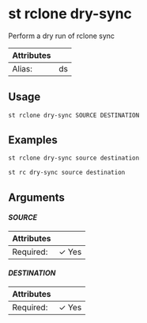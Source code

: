 # st rclone dry-sync

Perform a dry run of rclone sync

| Attributes       | &nbsp;
|------------------|-------------
| Alias:           | ds

## Usage

```bash
st rclone dry-sync SOURCE DESTINATION
```

## Examples

```bash
st rclone dry-sync source destination
```

```bash
st rc dry-sync source destination
```

## Arguments

#### *SOURCE*



| Attributes      | &nbsp;
|-----------------|-------------
| Required:       | ✓ Yes

#### *DESTINATION*



| Attributes      | &nbsp;
|-----------------|-------------
| Required:       | ✓ Yes


